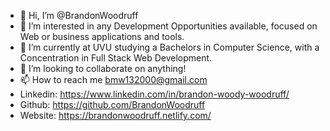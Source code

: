 - 👋 Hi, I’m @BrandonWoodruff
- 👀 I’m interested in any Development Opportunities available, focused on Web or business applications and tools.
- 🌱 I’m currently at UVU studying a Bachelors in Computer Science, with a Concentration in Full Stack Web Development.
- 💞️ I’m looking to collaborate on anything!
- 📫 How to reach me bmw132000@gmail.com
- Linkedin: https://www.linkedin.com/in/brandon-woody-woodruff/
- Github: https://github.com/BrandonWoodruff
- Website: https://brandonwoodruff.netlify.com/

<!---
BrandonWoodruff/BrandonWoodruff is a ✨ special ✨ repository because its `README.md` (this file) appears on your GitHub profile.
You can click the Preview link to take a look at your changes.
--->
